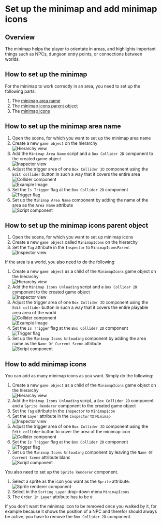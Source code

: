 # Set up the minimap and add minimap icons

## Overview

The minimap helps the player to orientate in areas, and highlights important things such as NPCs, dungeon entry points, or connections between worlds.

## How to set up the minimap

For the minimap to work correctly in an area, you need to set up the following parts:

1. The [minimap area name](#how-to-set-up-the-minimap-area-name)
2. The [minimap icons parent object](#how-to-set-up-the-minimap-icons-parent-object)
3. The [minimap icons](#how-to-add-minimap-icons)

## How to set up the minimap area name

1. Open the scene, for which you want to set up the minimap area name
2. Create a new `game object` on the hierarchy  
![Hierarchy view](assets/minimap-name-hierarchy-view.webp)
3. Add the `Minimap Area Name` script and a `Box Collider 2D` component to the created game object  
![Inspector view](assets/minimap-name-inspector-view.webp)
4. Adjust the trigger area of one `Box Collider 2D` component using the `Edit collider` button in such a way that it covers the entire area  
![Collider component](assets/minimap-name-collider-component.webp)  
![Example Image](assets/minimap-name-example-image.webp)
5. Set the `Is Trigger` flag at the `Box Collider 2D` component  
![Trigger flag](assets/minimap-name-trigger-flag.webp)
6. Set up the `Minimap Area Name` component by adding the name of the area as the `Area Name` attribute  
![Script component](assets/minimap-name-script-component.webp)

## How to set up the minimap icons parent object

1. Open the scene, for which you want to set up minimap icons
2. Create a new `game object` called `MinimapIcons` on the hierarchy
3. Set the `Tag` attribute in the `Inspector` to `MinimapIconsParent`  
![Inspector view](assets/minimap-icon-parent-inspector-view.webp)

If the area is a world, you also need to do the following:

1. Create a new `game object` as a child of the `MinimapIcons` game object on the hierarchy  
![Hierarchy view](assets/minimap-icon-unload-hierarchy-view.webp)
2. Add the `Minimap Icons Unloading` script and a `Box Collider 2D` component to the created game object  
![Inspector view](assets/minimap-icon-unload-inspector-view.webp)
3. Adjust the trigger area of one `Box Collider 2D` component using the `Edit collider` button in such a way that it covers the entire playable area area of the world  
![Collider component](assets/minimap-icon-unload-collider-component.webp)  
![Example Image](assets/minimap-icon-unload-example-image.webp)
4. Set the `Is Trigger` flag at the `Box Collider 2D` component  
![Trigger flag](assets/minimap-icon-unload-trigger-flag.webp)
5. Set up the `Minimap Icons Unloading` component by adding the area name as the `Name Of Current Scene` attribute  
![Script component](assets/minimap-icon-unload-script-component.webp)

## How to add minimap icons

You can add as many minimap icons as you want. Simply do the following:

1. Create a new `game object` as a child of the `MinimapIcons` game object on the hierarchy  
![Hierarchy view](assets/minimap-icon-hierarchy-view.webp)
2. Add the `Minimap Icons Unloading` script, a `Box Collider 2D` component and a `Sprite Renderer` component to the created game object
3. Set the `Tag` attribute in the `Inspector` to `MinimapIcon`
4. Set the `Layer` attribute in the `Inspector` to `Minimap`  
![Inspector view](assets/minimap-icon-inspector-view.webp)
5. Adjust the trigger area of one `Box Collider 2D` component using the `Edit collider` button to cover the area of the minimap icon  
![Collider component](assets/minimap-icon-collider-component.webp)
6. Set the `Is Trigger` flag at the `Box Collider 2D` component  
![Trigger flag](assets/minimap-icon-trigger-flag.webp)
7. Set up the `Minimap Icons Unloading` component by leaving the `Name Of Current Scene` attribute blanc  
![Script component](assets/minimap-icon-script-component.webp)

You also need to set up the `Sprite Renderer` component.

1. Select a sprite as the icon you want as the `Sprite` attribute.  
![Sprite renderer component](assets/minimap-icon-sprite-renderer-component.webp)  
2. Select in the `Sorting Layer` drop-down menu `MinimapIcons`
3. The `Order In Layer` attribute has to be `0`

If you don't want the minimap icon to be removed once you walked by it, for example because it shows the position of a NPC and therefor should always be active, you have to remove the `Box Collider 2D` component.
